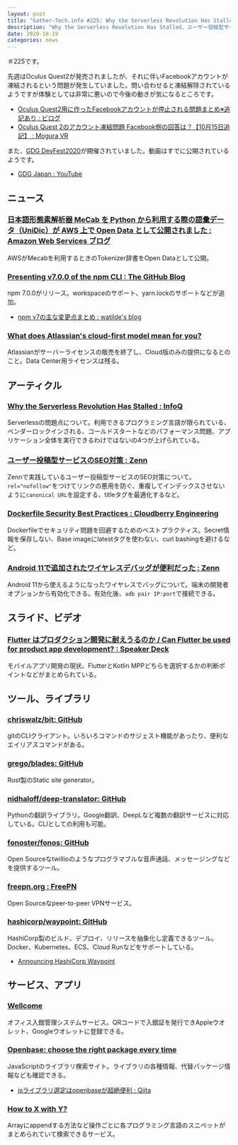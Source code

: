 ```yaml
---
layout: post
title: "Gather-Tech.info #225: Why the Serverless Revolution Has Stalled、ユーザー投稿型サービスのSEO対策、Flutter はプロダクション開発に耐えうるのか など"
description: "Why the Serverless Revolution Has Stalled、ユーザー投稿型サービスのSEO対策、Flutter はプロダクション開発に耐えうるのか など"
date: 2020-10-19
categories: news
---
```


＃225です。

先週はOculus Quest2が発売されましたが、それに伴いFacebookアカウントが凍結されるという問題が発生していました。問い合わせると凍結解除されているようですが体験としては非常に悪いので今後の動きが気になるところです。

- [Oculus Quest2用に作ったFacebookアカウントが停止される問題まとめ※追記あり : ビログ](https://bironist.hatenablog.com/entry/2020/10/12/192558)
- [Oculus Quest 2のアカウント凍結問題 Facebook側の回答は？【10月15日追記】 : Mogura VR](https://www.moguravr.com/oculus-quest-2-facebook-account-problem/)

また、[GDG DevFest2020](https://tokyo.gdgjapan.org/devfest2020)が開催されていました。動画はすでに公開されているようです。

- [GDG Japan : YouTube](https://www.youtube.com/channel/UCjDFW0wOM-3G4CxG3tSHKZA/featured)

## ニュース

### [日本語形態素解析器 MeCab を Python から利用する際の語彙データ（UniDic）が AWS 上で Open Data として公開されました : Amazon Web Services ブログ](https://aws.amazon.com/jp/blogs/news/published-unidic-mecab-on-aws-open-data/)

AWSがMecabを利用するときのTokenizer辞書をOpen Dataとして公開。

### [Presenting v7.0.0 of the npm CLI : The GitHub Blog](https://github.blog/2020-10-13-presenting-v7-0-0-of-the-npm-cli/)

npm 7.0.0がリリース。workspaceのサポート、yarn.lockのサポートなどが追加。

- [npm v7の主な変更点まとめ : watilde's blog](https://blog.watilde.com/2020/10/14/npm-v7%E3%81%AE%E4%B8%BB%E3%81%AA%E5%A4%89%E6%9B%B4%E7%82%B9%E3%81%BE%E3%81%A8%E3%82%81/)

### [What does Atlassian's cloud-first model mean for you?](https://www.atlassian.com/migration/journey-to-cloud?jobid=104830907&subid=1515944789)

Atlassianがサーバーライセンスの販売を終了し、Cloud版のみの提供になるとのこと。Data Center用ライセンスは残る。

## アーティクル

### [Why the Serverless Revolution Has Stalled : InfoQ](https://www.infoq.com/articles/serverless-stalled/)

Serverlessの問題点について。利用できるプログラミング言語が限られている、ベンダーロックインされる、コールドスタートなどのパフォーマンス問題、アプリケーション全体を実行できるわけではないの4つが上げられている。

### [ユーザー投稿型サービスのSEO対策 : Zenn](https://zenn.dev/catnose99/articles/2060cd717894cfa7a0c4)

Zennで実践しているユーザー投稿型サービスのSEO対策について。`rel="nofollow"`をつけてリンクの悪用を防ぐ、重複してインデックスさせないように`canonical URL`を設定する、titleタグを最適化するなど。

### [Dockerfile Security Best Practices : Cloudberry Engineering](https://cloudberry.engineering/article/dockerfile-security-best-practices/)

Dockerfileでセキュリティ問題を回避するためのベストプラクティス。Secret情報を保存しない、Base imageにlatestタグを使わない、curl bashingを避けるなど。

### [Android 11で追加されたワイヤレスデバッグが便利だった : Zenn](https://zenn.dev/ik11235/articles/android-wireless-debug)

Android 11から使えるようになったワイヤレスでバッグについて。端末の開発者オプションから有効化できる。有効化後、`adb pair IP:port`で接続できる。

## スライド、ビデオ

### [Flutter はプロダクション開発に耐えうるのか / Can Flutter be used for product app development? : Speaker Deck](https://speakerdeck.com/wasabeef/can-flutter-be-used-for-product-app-development)

モバイルアプリ開発の現状、FlutterとKotlin MPPどちらを選択するかの判断ポイントなどがまとめられている。

## ツール、ライブラリ

### [chriswalz/bit: GitHub](https://github.com/chriswalz/bit)

gitのCLIクライアント。いろいろコマンドのサジェスト機能があったり、便利なエイリアスコマンドがある。

### [grego/blades: GitHub](https://github.com/grego/blades)

Rust製のStatic site generator。

### [nidhaloff/deep-translator: GitHub](https://github.com/nidhaloff/deep-translator)

Pythonの翻訳ライブラリ。Google翻訳、DeepLなど複数の翻訳サービスに対応している。CLIとしての利用も可能。

### [fonoster/fonos: GitHub](https://github.com/fonoster/fonos)

Open Sourceなtwillioのようなプログラマブルな音声通話、メッセージングなどを提供するツール。

### [freepn.org : FreePN](https://www.freepn.org/)

Open Sourceなpeer-to-peer VPNサービス。

### [hashicorp/waypoint: GitHub](https://github.com/hashicorp/waypoint)

HashiCorp製のビルド、デプロイ、リリースを抽象化し定義できるツール。Docker、Kubernetes、ECS、Cloud Runなどをサポートしている。

- [Announcing HashiCorp Waypoint](https://www.hashicorp.com/blog/announcing-waypoint)

## サービス、アプリ

### [Wellcome](https://www.wellcome.me/)

オフィス入館管理システムサービス。QRコードで入館証を発行できAppleウオレット、Googleウオレットに登録できる。

### [Openbase: choose the right package every time](https://openbase.io/)

JavaScriptのライブラリ検索サイト。ライブラリの各種情報、代替パッケージ情報なども確認できる。

- [jsライブラリ選定はopenbaseが超絶便利 : Qiita](https://qiita.com/kojikanao/items/9fa4d95e174eb2dc516d)

### [How to X with Y?](https://howtoxwithy.com/)

Arrayにappendする方法など操作ごとに各プログラミング言語のスニペットがまとめられていて検索できるサービス。
